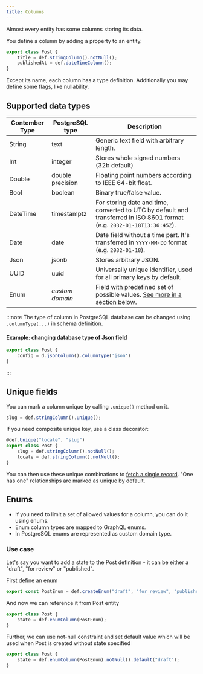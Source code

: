 ```yaml
---
title: Columns
---
```


Almost every entity has some columns storing its data.

You define a column by adding a property to an entity.

```typescript
export class Post {
	title = def.stringColumn().notNull();
	publishedAt = def.dateTimeColumn();
}
```

Except its name, each column has a type definition. Additionally you may define some flags, like nullability.

## Supported data types

| Contember Type | PostgreSQL type  | Description
| -------------- | ---------------  | -----------
| String         | text             | Generic text field with arbitrary length.
| Int            | integer          | Stores whole signed numbers (32b default)
| Double         | double precision | Floating point numbers according to IEEE 64-bit float.
| Bool           | boolean          | Binary true/false value.
| DateTime       | timestamptz      | For storing date and time, converted to UTC by default and transferred in ISO 8601 format (e.g. `2032-01-18T13:36:45Z`).
| Date           | date             | Date field without a time part. It's transferred in `YYYY-MM-DD` format (e.g. `2032-01-18`).
| Json           | jsonb            | Stores arbitrary JSON.
| UUID           | uuid             | Universally unique identifier, used for all primary keys by default.
| Enum           | *custom domain*  | Field with predefined set of possible values. [See more in a section below.](#enums)

:::note
The type of column in PostgreSQL database can be changed using `.columnType(...)` in schema definition.
#### Example: changing database type of Json field
```typescript
export class Post {
	config = d.jsonColumn().columnType('json')
}
```
:::


## Unique fields

You can mark a column unique by calling `.unique()` method on it.

```typescript
slug = def.stringColumn().unique();
```

If you need composite unique key, use a class decorator:

```typescript
@def.Unique("locale", "slug")
export class Post {
	slug = def.stringColumn().notNull();
	locale = def.stringColumn().notNull();
}
```

You can then use these unique combinations to [fetch a single record](content/queries.md#fetching-a-single-record).
"One has one" relationships are marked as unique by default.

## Enums

- If you need to limit a set of allowed values for a column, you can do it using enums. 
- Enum column types are mapped to GraphQL enums.
- In PostgreSQL enums are represented as custom domain type.

### Use case
Let's say you want to add a state to the Post definition - it can be either a "draft", "for review" or "published".

First define an enum

```typescript
export const PostEnum = def.createEnum("draft", "for_review", "published");
```

And now we can reference it from Post entity

```typescript
export class Post {
	state = def.enumColumn(PostEnum);
}
```

Further, we can use not-null constraint and set default value which will be used when Post is created without state
specified

```typescript
export class Post {
	state = def.enumColumn(PostEnum).notNull().default("draft");
}
```

